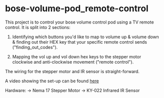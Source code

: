 # bose-volume-pod_remote-control
This project is to control your bose volume control pod using a TV remote control. It is split into 2 sections:

1. Identifying which buttons you'd like to map to volume up & volume down & finding out their HEX key that your specific remote control sends ("finding_out_codes").

2. Mapping the vol up and vol down hex keys to the stepper motor clockwise and anti-clockwise movement ("remote control").

The wiring for the stepper motor and IR sensor is straight-forward. 

A video showing the set-up can be found [here](https://www.youtube.com/watch?v=74JBGCSBqmY "Volume control video")

Hardware:
-> Nema 17 Stepper Motor
-> KY-022 Infrared IR Sensor




